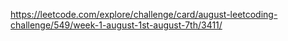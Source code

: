 https://leetcode.com/explore/challenge/card/august-leetcoding-challenge/549/week-1-august-1st-august-7th/3411/